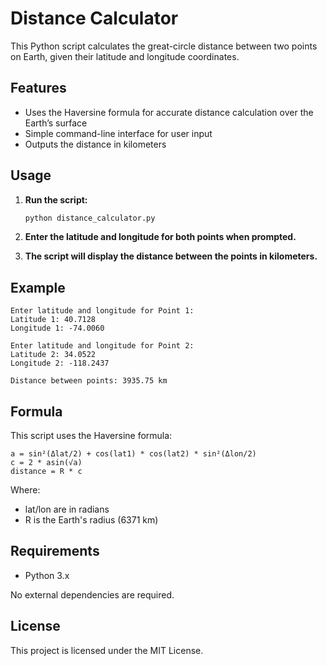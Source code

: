 # Distance Calculator

This Python script calculates the great-circle distance between two points on Earth, given their latitude and longitude coordinates.

## Features

- Uses the Haversine formula for accurate distance calculation over the Earth’s surface
- Simple command-line interface for user input
- Outputs the distance in kilometers

## Usage

1. **Run the script:**
   ```sh
   python distance_calculator.py
   ```

2. **Enter the latitude and longitude for both points when prompted.**

3. **The script will display the distance between the points in kilometers.**

## Example

```
Enter latitude and longitude for Point 1:
Latitude 1: 40.7128
Longitude 1: -74.0060

Enter latitude and longitude for Point 2:
Latitude 2: 34.0522
Longitude 2: -118.2437

Distance between points: 3935.75 km
```

## Formula

This script uses the Haversine formula:

```
a = sin²(Δlat/2) + cos(lat1) * cos(lat2) * sin²(Δlon/2)
c = 2 * asin(√a)
distance = R * c
```

Where:
- lat/lon are in radians
- R is the Earth's radius (6371 km)

## Requirements

- Python 3.x

No external dependencies are required.

## License

This project is licensed under the MIT License.
